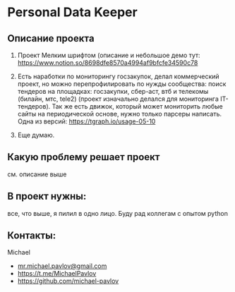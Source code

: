 # Personal Data Keeper
## Описание проекта
1. Проект Мелким шрифтом (описание и небольшое демо тут: https://www.notion.so/8698dfe8570a4994af9bfcfe34590c78 

2. Есть наработки по мониторингу госзакупок, делал коммерческий проект, но можно перепрофилировать по нужды сообщества: поиск тендеров на площадках: госзакупки, сбер-аст, втб и телекомы (билайн, мтс, tele2) (проект изначально делался для мониторинга IT-тендеров). Так же есть движок, который может мониторить любые сайты на периодической основе, нужно только парсеры написать. 
Одна из версий: https://tgraph.io/usage-05-10 

3. Еще думаю.
## Какую проблему решает проект
см. описание выше	
## В проект нужны:
все, что выше, я пилил в одно лицо. Буду рад коллегам с опытом python	
## Контакты:
Michael
* mr.michael.pavlov@gmail.com	
* https://t.me/MichaelPavlov	
* https://github.com/michael-pavlov
